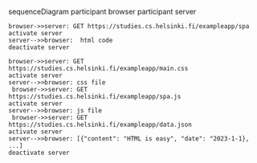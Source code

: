 sequenceDiagram
  participant browser
  participant server 
  
    browser->>server: GET https://studies.cs.helsinki.fi/exampleapp/spa
    activate server
    server-->>browser:  html code
    deactivate server

    browser->>server: GET https://studies.cs.helsinki.fi/exampleapp/main.css
    activate server
    server-->>browser: css file
     browser->>server: GET https://studies.cs.helsinki.fi/exampleapp/spa.js
    activate server
    server-->>browser: js file
     browser->>server: GET https://studies.cs.helsinki.fi/exampleapp/data.json
    activate server
    server-->>browser: [{"content": "HTML is easy", "date": "2023-1-1}, ...]
    deactivate server

